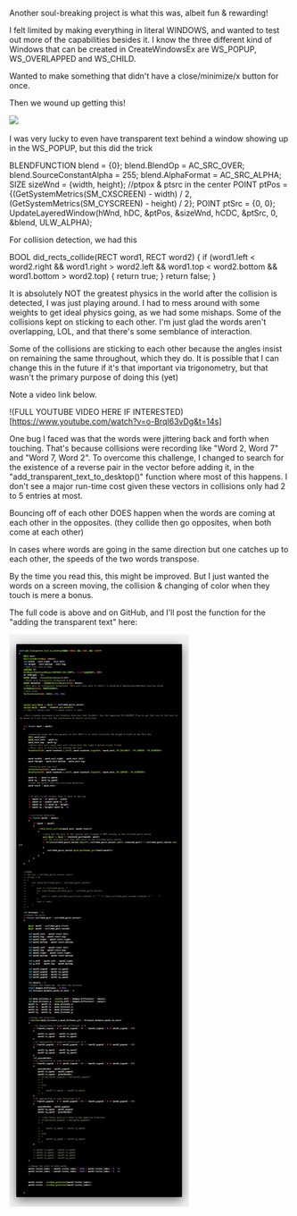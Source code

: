 Another soul-breaking project is what this was, albeit fun & rewarding!

I felt limited by making everything in literal WINDOWS, and wanted to test out more of the capabilities besides it. I know the three different kind of Windows that can be created in CreateWindowsEx are WS_POPUP, WS_OVERLAPPED and WS_CHILD.

Wanted to make something that didn't have a close/minimize/x button for once. 

Then we wound up getting this!

![](images/transparent_popup_collision.gif)

I was very lucky to even have transparent text behind a window showing up in the WS_POPUP, but this did the trick

BLENDFUNCTION blend = {0};
blend.BlendOp = AC_SRC_OVER;
blend.SourceConstantAlpha = 255;
blend.AlphaFormat = AC_SRC_ALPHA;
SIZE sizeWnd = {width, height};
//ptpox & ptsrc in the center
POINT ptPos = {(GetSystemMetrics(SM_CXSCREEN) - width) / 2, (GetSystemMetrics(SM_CYSCREEN) - height) / 2};
POINT ptSrc = {0, 0};
UpdateLayeredWindow(hWnd, hDC, &ptPos, &sizeWnd, hCDC, &ptSrc, 0, &blend, ULW_ALPHA);

For collision detection, we had this 

BOOL did_rects_collide(RECT word1, RECT word2)
{
    if (word1.left < word2.right && word1.right > word2.left && word1.top < word2.bottom && word1.bottom > word2.top)
    {
        return true;
    }
    return false;
}

It is absolutely NOT the greatest physics in the world after the collision is detected, I was just playing around. I had to mess around with some weights to get ideal physics going, as we had some mishaps. Some of the collisions kept on sticking to each other. I'm just glad the words aren't overlapping, LOL, and that there's some semblance of interaction.

Some of the collisions are sticking to each other because the angles insist on remaining the same throughout, which they do. It is possible that I can change this in the future if it's that important via trigonometry, but that wasn't the primary purpose of doing this (yet)

Note a video link below.

!(FULL YOUTUBE VIDEO HERE IF INTERESTED)[https://www.youtube.com/watch?v=o-BrqI63vDg&t=14s]

One bug I faced was that the words were jittering back and forth when touching. That's because collisions were recording like "Word 2, Word 7" and "Word 7, Word 2". To overcome this challenge, I changed to search for the existence of a reverse pair in the vector before adding it, in the "add_transparent_text_to_desktop()" function where most of this happens. I don't see a major run-time cost given these vectors in collisions only had 2 to 5 entries at most.

Bouncing off of each other DOES happen when the words are coming at each other in the opposites. (they collide then go opposites, when both come at each other)

In cases where words are going in the same direction but one catches up to each other, the speeds of the two words transpose. 

By the time you read this, this might be improved. But I just wanted the words on a screen moving, the collision & changing of color when they touch is mere a bonus.

The full code is above and on GitHub, and I'll post the function for the "adding the transparent text" here:

![](images/transparent_popup_collision_code.png)